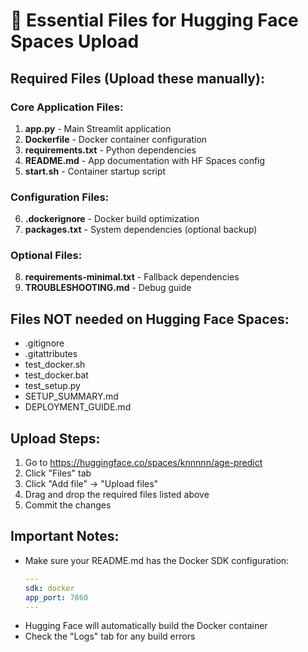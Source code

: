 # 📁 Essential Files for Hugging Face Spaces Upload

## Required Files (Upload these manually):

### Core Application Files:
1. **app.py** - Main Streamlit application
2. **Dockerfile** - Docker container configuration  
3. **requirements.txt** - Python dependencies
4. **README.md** - App documentation with HF Spaces config
5. **start.sh** - Container startup script

### Configuration Files:
6. **.dockerignore** - Docker build optimization
7. **packages.txt** - System dependencies (optional backup)

### Optional Files:
8. **requirements-minimal.txt** - Fallback dependencies
9. **TROUBLESHOOTING.md** - Debug guide

## Files NOT needed on Hugging Face Spaces:
- .gitignore
- .gitattributes  
- test_docker.sh
- test_docker.bat
- test_setup.py
- SETUP_SUMMARY.md
- DEPLOYMENT_GUIDE.md

## Upload Steps:
1. Go to https://huggingface.co/spaces/knnnnn/age-predict
2. Click "Files" tab
3. Click "Add file" → "Upload files"  
4. Drag and drop the required files listed above
5. Commit the changes

## Important Notes:
- Make sure your README.md has the Docker SDK configuration:
  ```yaml
  ---
  sdk: docker
  app_port: 7860
  ---
  ```
- Hugging Face will automatically build the Docker container
- Check the "Logs" tab for any build errors
